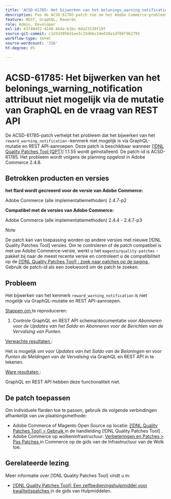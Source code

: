 ```yaml
---
title: 'ACSD-61785: Het bijwerken van het belonings_warning_notification attribuut niet mogelijk via de mutatie van GraphQL en de vraag van REST API'
description: Pas de ACSD-61785-patch toe om het Adobe Commerce-probleem op te lossen, waarbij het bijwerken van het attribuut 'beloning_warning_notification' niet mogelijk is via GraphQL-mutatie en REST API-aanroepen.
feature: REST, GraphQL, Rewards
role: Admin, Developer
exl-id: 41f40452-4240-4b4a-b1bc-0da23139f19f
source-git-commit: c1d3d3056d1ee3c33db6c14ed10a1df08f962795
workflow-type: tm+mt
source-wordcount: '316'
ht-degree: 0%

---
```


# ACSD-61785: Het bijwerken van het belonings_warning_notification attribuut niet mogelijk via de mutatie van GraphQL en de vraag van REST API

De ACSD-61785-patch verhelpt het probleem dat het bijwerken van het `reward_warning_notification` -kenmerk niet mogelijk is via GraphQL-mutatie en REST API-aanroepen. Deze patch is beschikbaar wanneer [[!DNL Quality Patches Tool (QPT)]](/help/tools/quality-patches-tool/quality-patches-tool-to-self-serve-quality-patches.md) 1.1.55 wordt geïnstalleerd. De patch-id is ACSD-61785. Het probleem wordt volgens de planning opgelost in Adobe Commerce 2.4.8.

## Betrokken producten en versies

**het flard wordt gecreeerd voor de versie van Adobe Commerce:**

Adobe Commerce (alle implementatiemethoden) 2.4.7-p2

**Compatibel met de versies van Adobe Commerce:**

Adobe Commerce (alle implementatiemethoden) 2.4.4 - 2.4.7-p3

>[!NOTE]
>
>De patch kan van toepassing worden op andere versies met nieuwe [!DNL Quality Patches Tool] versies. Om te controleren of de patch compatibel is met uw Adobe Commerce-versie, werkt u het `magento/quality-patches` -pakket bij naar de meest recente versie en controleert u de compatibiliteit op de [[!DNL Quality Patches Tool] : zoek naar patches op de pagina ](https://experienceleague.adobe.com/tools/commerce-quality-patches/index.html) . Gebruik de patch-id als een zoekwoord om de patch te zoeken.

## Probleem

Het bijwerken van het kenmerk `reward_warning_notification` is niet mogelijk via GraphQL-mutatie en REST API-aanroepen.

<u> Stappen om </u> te reproduceren:

1. Controle GraphQL en REST API schema/documentatie voor *Abonneren voor de Updates van het Saldo* en *Abonneren voor de Berichten van de Vervalsing van Punten*.

<u> Verwachte resultaten </u>:

Het is mogelijk om voor *Updates van het Saldo van de Beloningen* en voor *Punten de Meldingen van de Vervalsing* via GraphQL en REST API in te tekenen.

<u> Ware resultaten </u>:

GraphQL en REST API hebben deze functionaliteit niet.

## De patch toepassen

Om individuele flarden toe te passen, gebruik de volgende verbindingen afhankelijk van uw plaatsingsmethode:

* Adobe Commerce of Magento Open Source op locatie: [[!DNL Quality Patches Tool]  > Gebruik ](/help/tools/quality-patches-tool/usage.md) in de handleiding [!DNL Quality Patches Tool] .
* Adobe Commerce op wolkeninfrastructuur: [ Verbeteringen en Patches > Pas Patches ](https://experienceleague.adobe.com/docs/commerce-cloud-service/user-guide/develop/upgrade/apply-patches.html) in Commerce op de gids van de Infrastructuur van de Wolk toe.

## Gerelateerde lezing

Meer informatie over [!DNL Quality Patches Tool] vindt u in:

* [[!DNL Quality Patches Tool]: Een zelfbedieningshulpmiddel voor kwaliteitspatches ](/help/tools/quality-patches-tool/quality-patches-tool-to-self-serve-quality-patches.md) in de gids van Hulpmiddelen.
